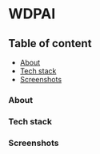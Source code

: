 # WDPAI

## Table of content
* [About](#about)
* [Tech stack](#tech-stack)
* [Screenshots](#screenshots)

### About
### Tech stack
### Screenshots
